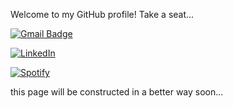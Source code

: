 Welcome to my GitHub profile! Take a seat...

<!-- https://shields.io/category/coverage for badges -->

[![Gmail Badge](https://img.shields.io/badge/style-erhany96@gmail.com-green?logo=gmail&style=flat&label=Gmail&color=red&link=mailto:erhany96@gmail.com)](mailto:erhany96@gmail.com)

[![LinkedIn](https://img.shields.io/badge/style-LinkedIn-green?logo=LinkedIn&style=flat&label=%20&color=blue&link=https://www.linkedin.com/in/erhan-tezcan-2b95bb114)](https://www.linkedin.com/in/erhan-tezcan-2b95bb114/)

[![Spotify](https://img.shields.io/badge/-erhany-green?logo=Spotify&style=flat&color=gray&link=https://open.spotify.com/user/erhany)](https://open.spotify.com/user/erhany)

this page will be constructed in a better way soon...
